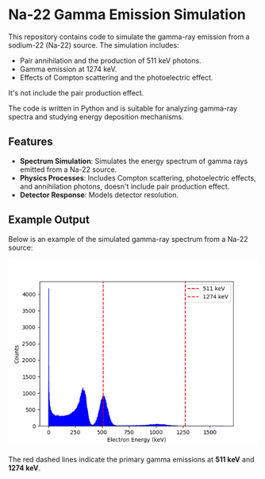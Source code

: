 # Na-22 Gamma Emission Simulation

This repository contains code to simulate the gamma-ray emission from a sodium-22 (Na-22) source. The simulation includes:

- Pair annihilation and the production of 511 keV photons.
- Gamma emission at 1274 keV.
- Effects of Compton scattering and the photoelectric effect.

It's not include the pair production effect.

The code is written in Python and is suitable for analyzing gamma-ray spectra and studying energy deposition mechanisms.

## Features

- **Spectrum Simulation**: Simulates the energy spectrum of gamma rays emitted from a Na-22 source.
- **Physics Processes**: Includes Compton scattering, photoelectric effects, and annihilation photons, doesn't include pair production effect.
- **Detector Response**: Models detector resolution. 


## Example Output

Below is an example of the simulated gamma-ray spectrum from a Na-22 source:

![Simulated Gamma Spectrum](simulazione_realistica.png)

The red dashed lines indicate the primary gamma emissions at **511 keV** and **1274 keV**.



